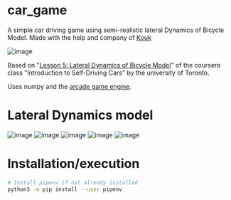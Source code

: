 # car_game
A simple car driving game using semi-realistic lateral Dynamics of Bicycle Model.
Made with the help and company of [Kouk]([url](https://github.com/kouk))

![image](https://github.com/sevangelatos/car_game/assets/22468079/7f2947a6-a99a-4f41-838e-2c02d9dbb0ba)

Based on "[Lesson 5: Lateral Dynamics of Bicycle Model]([url](https://www.coursera.org/lecture/intro-self-driving-cars/lesson-5-lateral-dynamics-of-bicycle-model-1Opvo))" of 
the coursera class "Introduction to Self-Driving Cars" by the university of Toronto.

Uses numpy and the [arcade game engine]([url](https://github.com/pythonarcade/arcade)).

# Lateral Dynamics model

![image](https://github.com/sevangelatos/car_game/assets/22468079/b71ebb27-a486-4dd1-8a25-06e7e03a4d54)
![image](https://github.com/sevangelatos/car_game/assets/22468079/b192fee1-2301-4523-88ec-eec82b8d48d4)
![image](https://github.com/sevangelatos/car_game/assets/22468079/fe6d5d59-20f9-4d79-8143-8c099e094872)
![image](https://github.com/sevangelatos/car_game/assets/22468079/9379ebe8-8e3f-49f0-8d8d-09a0474262cd)
![image](https://github.com/sevangelatos/car_game/assets/22468079/4d29829b-4331-4d7c-9673-0f3b003879e5)

# Installation/execution

```bash
# Install pipenv if not already installed
python3 -m pip install --user pipenv

```
